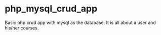 # php_mysql_crud_app

Basic php crud app with mysql as the database. It is all about a user and his/her courses.
